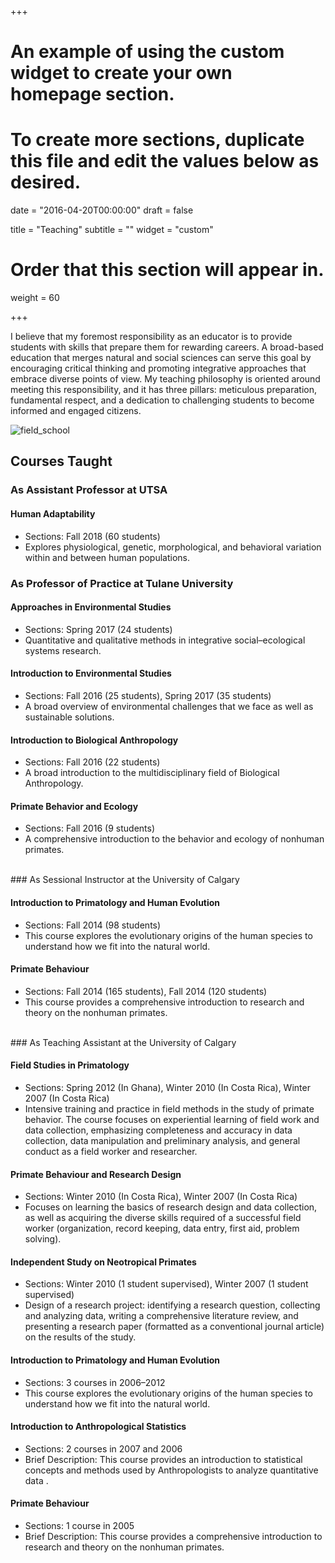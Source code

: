 +++
# An example of using the custom widget to create your own homepage section.
# To create more sections, duplicate this file and edit the values below as desired.

date = "2016-04-20T00:00:00"
draft = false

title = "Teaching"
subtitle = ""
widget = "custom"

# Order that this section will appear in.
weight = 60

+++

I believe that my foremost responsibility as an educator is to provide students with skills that prepare them for rewarding careers. A broad-based education that merges natural and social sciences can serve this goal by encouraging critical thinking and promoting integrative approaches that embrace diverse points of view. My teaching philosophy is oriented around meeting this responsibility, and it has three pillars: meticulous preparation, fundamental respect, and a dedication to challenging students to become informed and engaged citizens.

![field_school](img/headers/field_school_ghana.jpg)

## Courses Taught

### As Assistant Professor at UTSA

#### Human Adaptability
- Sections: Fall 2018 (60 students)
- Explores physiological, genetic, morphological, and behavioral variation within and between human populations.

### As Professor of Practice at Tulane University

#### Approaches in Environmental Studies
- Sections: Spring 2017 (24 students)
- Quantitative and qualitative methods in integrative social–ecological systems research.

#### Introduction to Environmental Studies
- Sections: Fall 2016 (25 students), Spring 2017 (35 students)
- A broad overview of environmental challenges that we face as well as sustainable solutions.

#### Introduction to Biological Anthropology
- Sections: Fall 2016 (22 students)
- A broad introduction to the multidisciplinary field of Biological Anthropology.

#### Primate Behavior and Ecology
- Sections: Fall 2016 (9 students)
- A comprehensive introduction to the behavior and ecology of nonhuman primates.

<br>
### As Sessional Instructor at the University of Calgary

#### Introduction to Primatology and Human Evolution
- Sections: Fall 2014 (98 students)
- This course explores the evolutionary origins of the human species to understand how we fit into the natural world.

#### Primate Behaviour
- Sections: Fall 2014 (165 students), Fall 2014 (120 students)
- This course provides a comprehensive introduction to research and theory on the nonhuman primates.

<br>
### As Teaching Assistant at the University of Calgary

#### Field Studies in Primatology
- Sections: Spring 2012 (In Ghana), Winter 2010 (In Costa Rica), Winter 2007 (In Costa Rica)
- Intensive training and practice in field methods in the study of primate behavior. The course focuses on experiential learning of field work and data collection, emphasizing completeness and accuracy in data collection, data manipulation and preliminary analysis, and general conduct as a field worker and researcher.

#### Primate Behaviour and Research Design
- Sections: Winter 2010 (In Costa Rica), Winter 2007 (In Costa Rica)
- Focuses on learning the basics of research design and data collection, as well as acquiring the diverse skills required of a successful field worker (organization, record keeping, data entry, first aid, problem solving).

#### Independent Study on Neotropical Primates
- Sections: Winter 2010 (1 student supervised), Winter 2007 (1 student supervised)
- Design of a research project: identifying a research question, collecting and analyzing data, writing a comprehensive literature review, and presenting a research paper (formatted as a conventional journal article) on the results of the study.

#### Introduction to Primatology and Human Evolution
- Sections: 3 courses in 2006–2012
- This course explores the evolutionary origins of the human species to understand how we fit into the natural world.

#### Introduction to Anthropological Statistics
- Sections: 2 courses in 2007 and 2006
- Brief Description: This course provides an introduction to statistical concepts and methods used by Anthropologists to analyze quantitative data .

#### Primate Behaviour
- Sections: 1 course in 2005
- Brief Description: This course provides a comprehensive introduction to research and theory on the nonhuman primates.
